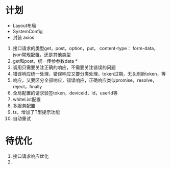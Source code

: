 # 计划

* Layout布局
* SystemConfig
* 封装 axios


1. 接口请求的类型get，post，option，put， content-type： form-data， json常规配置，还是其他类型
2. get和post，统一传参参数data *
3. 调用只需要关注正确的响应，不需要关注错误的问题
4. 错误响应统一处理，错误响应又要分类处理，token过期，无关刷新token，等
5. 响应，又要区分全部响应，错误响应，正确响应类似promise，resolve，reject，finally
6. 全局配置的请求验签token，deviceid，id，userId等
7. whiteList配置
8. 多服务配置
9. ts，增加了T型提示功能
10. 自动重试


# 待优化
1. 接口请求响应优化
2. 
